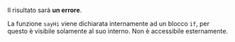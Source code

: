 Il risultato sarà **un errore**.

La funzione `sayHi` viene dichiarata internamente ad un blocco `if`, per questo è visibile solamente al suo interno. Non è accessibile esternamente.